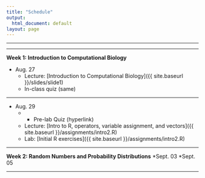 ```yaml
---
title: "Schedule"
output:
  html_document: default
layout: page
---
```


***

***

**Week 1: Introduction to Computational Biology**
* Aug. 27
    * Lecture: [Introduction to Computational Biology]({{ site.baseurl }}/slides/slide1)
    * In-class quiz (same)
***   

* Aug. 29
    * * Pre-lab Quiz (hyperlink) 
    * Lecture:  [Intro to R, operators, variable assignment, and vectors]({{ site.baseurl }}/assignments/intro2.R) 
    * Lab: [Initial R exercises]({{ site.baseurl }}/assignments/intro2.R) 
    
*** 

**Week 2: Random Numbers and Probability Distributions**
*Sept. 03
*Sept. 05

***
